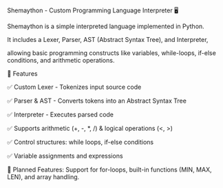 Shemaython - Custom Programming Language Interpreter 🖥️

Shemaython is a simple interpreted language implemented in Python.

It includes a Lexer, Parser, AST (Abstract Syntax Tree), and Interpreter,

allowing basic programming constructs like variables, while-loops, if-else conditions, and arithmetic operations.


🔹 Features

✅ Custom Lexer - Tokenizes input source code

✅ Parser & AST - Converts tokens into an Abstract Syntax Tree

✅ Interpreter - Executes parsed code

✅ Supports arithmetic (+, -, *, /) & logical operations (<, >)

✅ Control structures: while loops, if-else conditions

✅ Variable assignments and expressions



📌 Planned Features: Support for for-loops, built-in functions (MIN, MAX, LEN), and array handling.


